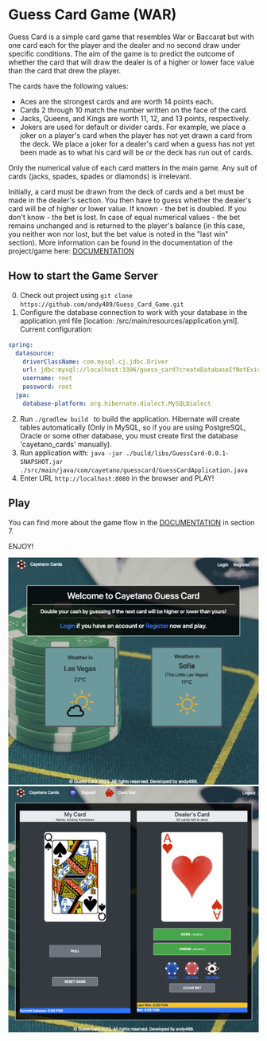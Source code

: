 # Guess Card Game (WAR)

Guess Card is a simple card game that resembles War or Baccarat but with one card each for the player and the dealer and no second draw under specific conditions. The aim of the game is to predict the outcome of whether the card that will draw the dealer is of a higher or lower face value than the card that drew the player.

The cards have the following values:
- Aces are the strongest cards and are worth 14 points each. 
- Cards 2 through 10 match the number written on the face of the card.
- Jacks, Queens, and Kings are worth 11, 12, and 13 points, respectively.
- Jokers are used for default or divider cards. For example, we place a joker on a player's card when the player has not yet drawn a card from the deck. We place a joker for a dealer's card when a guess has not yet been made as to what his card will be or the deck has run out of cards.
  
Only the numerical value of each card matters in the main game. Any suit of cards (jacks, spades, spades or diamonds) is irrelevant.

Initially, a card must be drawn from the deck of cards and a bet must be made in the dealer's section. You then have to guess whether the dealer's card will be of higher or lower value. If known - the bet is doubled. If you don't know - the bet is lost. In case of equal numerical values - the bet remains unchanged and is returned to the player's balance (in this case, you neither won nor lost, but the bet value is noted in the "last win" section). More information can be found in the documentation of the project/game here: [DOCUMENTATION](https://github.com/andy489/Guess_Card_Game/blob/main/assets/Guess%20Card%20Documentation.pdf) 
  
## How to start the Game Server

0. Check out project using `git clone https://github.com/andy489/Guess_Card_Game.git`
1. Configure the database connection to work with your database in the application.yml file [location: /src/main/resources/application.yml].
Current configuration:
```yaml
spring:
  datasource:
    driverClassName: com.mysql.cj.jdbc.Driver
    url: jdbc:mysql://localhost:3306/guess_card?createDatabaseIfNotExist=true
    username: root
    password: root
  jpa:
    database-platform: org.hibernate.dialect.MySQLDialect
```
2. Run `./gradlew build ` to build the application. Hibernate will create tables automatically (Only in MySQL, so if you are using PostgreSQL, Oracle or some other database, you must create first the database 'cayetano_cards' manually).
3. Run application with: `java -jar ./build/libs/GuessCard-0.0.1-SNAPSHOT.jar ./src/main/java/com/cayetano/guesscard/GuessCardApplication.java`
4. Enter URL `http://localhost:8080` in the browser and PLAY!

## Play

You can find more about the game flow in the [DOCUMENTATION](https://github.com/andy489/Guess_Card_Game/blob/main/assets/Guess%20Card%20Documentation.pdf) in section 7.

ENJOY!

<div align="center">
  <kbd>
    <img src="./assets/asset-01.png" width="880">
  </kbd>
  <kbd>
    <img src="./assets/asset-02.png" width="880">
  </kbd>
</div>
  
